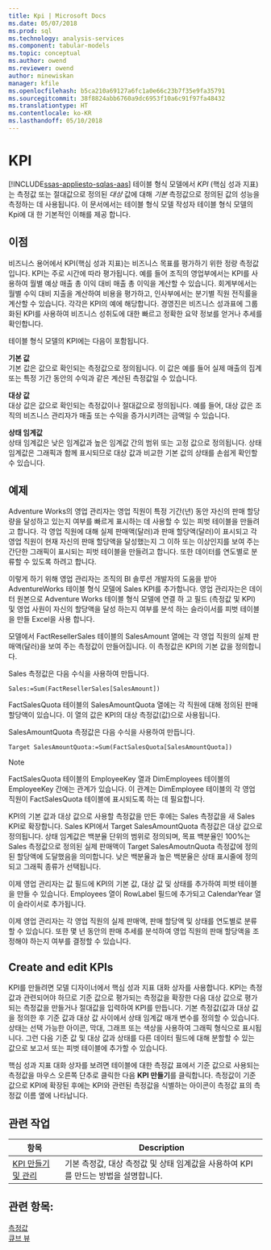 ```yaml
---
title: Kpi | Microsoft Docs
ms.date: 05/07/2018
ms.prod: sql
ms.technology: analysis-services
ms.component: tabular-models
ms.topic: conceptual
ms.author: owend
ms.reviewer: owend
author: minewiskan
manager: kfile
ms.openlocfilehash: b5ca210a69127a6fc1a0e66c23b7f35e9fa35791
ms.sourcegitcommit: 38f8824abb6760a9dc6953f10a6c91f97fa48432
ms.translationtype: HT
ms.contentlocale: ko-KR
ms.lasthandoff: 05/10/2018
---
```

# <a name="kpis"></a>KPI
[!INCLUDE[ssas-appliesto-sqlas-aas](../../includes/ssas-appliesto-sqlas-aas.md)]
  테이블 형식 모델에서 *KPI* (핵심 성과 지표)는 측정값 또는 절대값으로 정의된 *대상* 값에 대해 *기본* 측정값으로 정의된 값의 성능을 측정하는 데 사용됩니다. 이 문서에서는 테이블 형식 모델 작성자 테이블 형식 모델의 Kpi에 대 한 기본적인 이해를 제공 합니다.  
  
##  <a name="bkmk_benefits"></a> 이점  
 비즈니스 용어에서 KPI(핵심 성과 지표)는 비즈니스 목표를 평가하기 위한 정량 측정값입니다. KPI는 주로 시간에 따라 평가됩니다. 예를 들어 조직의 영업부에서는 KPI를 사용하여 월별 예상 매출 총 이익 대비 매출 총 이익을 계산할 수 있습니다. 회계부에서는 월별 수익 대비 지출을 계산하여 비용을 평가하고, 인사부에서는 분기별 직원 전직률을 계산할 수 있습니다. 각각은 KPI의 예에 해당합니다. 경영진은 비즈니스 성과표에 그룹화된 KPI를 사용하여 비즈니스 성취도에 대한 빠르고 정확한 요약 정보를 얻거나 추세를 확인합니다.  
  
 테이블 형식 모델의 KPI에는 다음이 포함됩니다.  
  
 **기본 값**  
 기본 값은 값으로 확인되는 측정값으로 정의됩니다. 이 값은 예를 들어 실제 매출의 집계 또는 특정 기간 동안의 수익과 같은 계산된 측정값일 수 있습니다.  
  
 **대상 값**  
 대상 값은 값으로 확인되는 측정값이나 절대값으로 정의됩니다. 예를 들어, 대상 값은 조직의 비즈니스 관리자가 매출 또는 수익을 증가시키려는 금액일 수 있습니다.  
  
 **상태 임계값**  
 상태 임계값은 낮은 임계값과 높은 임계값 간의 범위 또는 고정 값으로 정의됩니다. 상태 임계값은 그래픽과 함께 표시되므로 대상 값과 비교한 기본 값의 상태를 손쉽게 확인할 수 있습니다.  
  
##  <a name="bkmk_example"></a> 예제  
 Adventure Works의 영업 관리자는 영업 직원이 특정 기간(년) 동안 자신의 판매 할당량을 달성하고 있는지 여부를 빠르게 표시하는 데 사용할 수 있는 피벗 테이블을 만들려고 합니다. 각 영업 직원에 대해 실제 판매액(달러)과 판매 할당액(달러)이 표시되고 각 영업 직원이 현재 자신의 판매 할당액을 달성했는지 그 이하 또는 이상인지를 보여 주는 간단한 그래픽이 표시되는 피벗 테이블을 만들려고 합니다. 또한 데이터를 연도별로 분류할 수 있도록 하려고 합니다.  
  
 이렇게 하기 위해 영업 관리자는 조직의 BI 솔루션 개발자의 도움을 받아 AdventureWorks 테이블 형식 모델에 Sales KPI를 추가합니다. 영업 관리자는은 데이터 원본으로 Adventure Works 테이블 형식 모델에 연결 하 고 필드 (측정값 및 KPI) 및 영업 사원이 자신의 할당액을 달성 하는지 여부를 분석 하는 슬라이서를 피벗 테이블을 만들 Excel을 사용 합니다.  
  
 모델에서 FactResellerSales 테이블의 SalesAmount 열에는 각 영업 직원의 실제 판매액(달러)을 보여 주는 측정값이 만들어집니다. 이 측정값은 KPI의 기본 값을 정의합니다.  
  
 Sales 측정값은 다음 수식을 사용하여 만듭니다.  
  
```  
Sales:=Sum(FactResellerSales[SalesAmount])  
```  
  
 FactSalesQuota 테이블의 SalesAmountQuota 열에는 각 직원에 대해 정의된 판매 할당액이 있습니다. 이 열의 값은 KPI의 대상 측정값(값)으로 사용됩니다.  
  
 SalesAmountQuota 측정값은 다음 수식을 사용하여 만듭니다.  
  
```  
Target SalesAmountQuota:=Sum(FactSalesQuota[SalesAmountQuota])  
```  
  
> [!NOTE]  
>  FactSalesQuota 테이블의 EmployeeKey 열과 DimEmployees 테이블의 EmployeeKey 간에는 관계가 있습니다. 이 관계는 DimEmployee 테이블의 각 영업 직원이 FactSalesQuota 테이블에 표시되도록 하는 데 필요합니다.  
  
 KPI의 기본 값과 대상 값으로 사용할 측정값을 만든 후에는 Sales 측정값을 새 Sales KPI로 확장합니다. Sales KPI에서 Target SalesAmountQuota 측정값은 대상 값으로 정의됩니다. 상태 임계값은 백분율 단위의 범위로 정의되며, 목표 백분율인 100%는 Sales 측정값으로 정의된 실제 판매액이 Target SalesAmoutnQuota 측정값에 정의된 할당액에 도달했음을 의미합니다. 낮은 백분율과 높은 백분율은 상태 표시줄에 정의되고 그래픽 종류가 선택됩니다.  
  
 이제 영업 관리자는 값 필드에 KPI의 기본 값, 대상 값 및 상태를 추가하여 피벗 테이블을 만들 수 있습니다. Employees 열이 RowLabel 필드에 추가되고 CalendarYear 열이 슬라이서로 추가됩니다.  
  
 이제 영업 관리자는 각 영업 직원의 실제 판매액, 판매 할당액 및 상태를 연도별로 분류할 수 있습니다. 또한 몇 년 동안의 판매 추세를 분석하여 영업 직원의 판매 할당액을 조정해야 하는지 여부를 결정할 수 있습니다.  
  
##  <a name="bkmk_create"></a> Create and edit KPIs  
 KPI를 만들려면 모델 디자이너에서 핵심 성과 지표 대화 상자를 사용합니다. KPI는 측정값과 관련되어야 하므로 기준 값으로 평가되는 측정값을 확장한 다음 대상 값으로 평가되는 측정값을 만들거나 절대값을 입력하여 KPI를 만듭니다. 기본 측정값(값과 대상 값을 정의한 후 기준 값과 대상 값 사이에서 상태 임계값 매개 변수를 정의할 수 있습니다. 상태는 선택 가능한 아이콘, 막대, 그래프 또는 색상을 사용하여 그래픽 형식으로 표시됩니다. 그런 다음 기준 값 및 대상 값과 상태를 다른 데이터 필드에 대해 분할할 수 있는 값으로 보고서 또는 피벗 테이블에 추가할 수 있습니다.  
  
 핵심 성과 지표 대화 상자를 보려면 테이블에 대한 측정값 표에서 기준 값으로 사용되는 측정값을 마우스 오른쪽 단추로 클릭한 다음 **KPI 만들기**를 클릭합니다. 측정값이 기준 값으로 KPI에 확장된 후에는 KPI와 관련된 측정값을 식별하는 아이콘이 측정값 표의 측정값 이름 옆에 나타납니다.  
  
##  <a name="bkmk_related_tasks"></a> 관련 작업  
  
|항목|Description|  
|-----------|-----------------|  
|[KPI 만들기 및 관리](../../analysis-services/tabular-models/create-and-manage-kpis-ssas-tabular.md)|기본 측정값, 대상 측정값 및 상태 임계값을 사용하여 KPI를 만드는 방법을 설명합니다.|  
  
## <a name="see-also"></a>관련 항목:  
 [측정값](../../analysis-services/tabular-models/measures-ssas-tabular.md)   
 [큐브 뷰](../../analysis-services/tabular-models/perspectives-ssas-tabular.md)  
  
  
